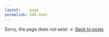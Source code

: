 ```yaml
---
layout:    page
permalink: 404.html
---
```

Sorry, the page does not exist.
<span class="back">&larr; <a href="{{ site.baseurl }}/">Back to posts</a></span>
